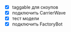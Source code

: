 
- [x] taggable для скоупов
- [x] подключить CarrierWave
- [x] тест модели
- [x] подключить FactoryBot
